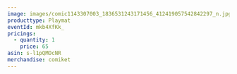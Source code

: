 ```yaml
---
image: images/comic1143307003_1836531243171456_412419057542842297_n.jpg
producttype: Playmat
eventId: mkb4XfKk_
pricings:
  - quantity: 1
    price: 65
asin: s-l1pQMOcNR
merchandise: comiket
---
```

